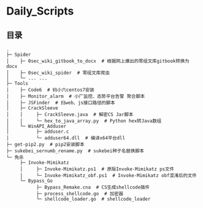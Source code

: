 # Daily_Scripts

## 目录

<pre><code>.
├─ Spider
│    ├─ 0sec_wiki_gitbook_to_docx  # 根据网上爆出的零组文库gitbook转换为docx
│    ├─ 0sec_wiki_spider  # 零组文库爬虫
│    └─ ... ...
├─ Tools
│    ├─ Code6  # 码小六centos7安装
│    ├─ Monitor_alarm  # 小厂监控、态势平台告警 聚合脚本
│    ├─ JSFinder  # 扫web、js接口路径的脚本
│    ├─ CrackSleeve
│    │     ├─ CrackSleeve.java  # 解密CS Jar脚本
│    │     └─ hex_to_java_array.py  # Python hex转Java数组
│    └─ WinAPI_Adduser
│          ├─ adduser.c
│          └─ adduser64.dll  # 编译x64平台dll
├─ get-pip2.py  # pip2安装脚本
├─ sukebei_sernumb_rename.py  # sukebei种子名替换脚本
└─ 免杀
     ├─ Invoke-Mimikatz
     │     ├─ Invoke-Mimikatz.ps1  # 原版Invoke-Mimikatz ps文件
     │     └─ Invoke-Mimikatz_obf.ps1  # Invoke-Mimikatz obf混淆后的文件
     └─ Bypass_Go
           ├─ Bypass_Remake.cna  # CS生成shellcode插件
           ├─ process_shellcode.go  # 加密器
           └─ shellcode_loader.go  # shellcode_loader
</code></pre>
